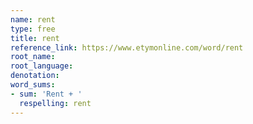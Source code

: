 ```yaml
---
name: rent
type: free
title: rent
reference_link: https://www.etymonline.com/word/rent
root_name: 
root_language: 
denotation: 
word_sums:
- sum: 'Rent + '
  respelling: rent
---
```

